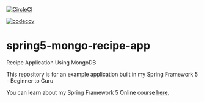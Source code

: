 [![CircleCI](https://circleci.com/gh/zanagrin/spring5-mongo-recipe-app.svg?style=svg)](https://circleci.com/gh/zanagrin/spring5-mongo-recipe-app)



[![codecov](https://codecov.io/gh/zanagrin/spring5-mongo-recipe-app/branch/master/graph/badge.svg?token=ADKtme6fPh)](https://codecov.io/gh/zanagrin/spring5-mongo-recipe-app)


# spring5-mongo-recipe-app
Recipe Application Using MongoDB

This repository is for an example application built in my Spring Framework 5 - Beginner to Guru

You can learn about my Spring Framework 5 Online course [here.](http://courses.springframework.guru/p/spring-framework-5-begginer-to-guru/?product_id=363173)
